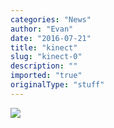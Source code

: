 ```yaml
---
categories: "News"
author: "Evan"
date: "2016-07-21"
title: "kinect"
slug: "kinect-0"
description: ""
imported: "true"
originalType: "stuff"
---
```



![](IMG_1067_0.PNG) 

